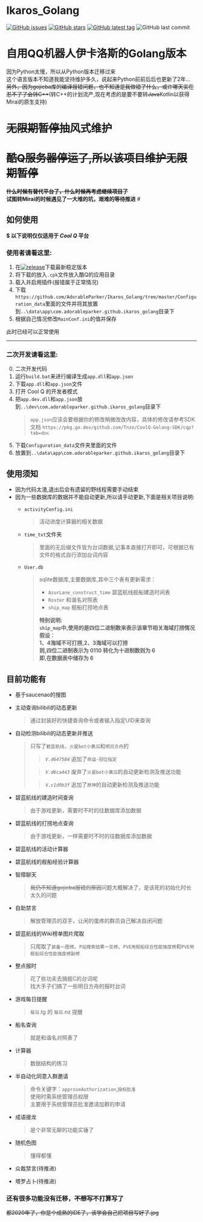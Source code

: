 # Ikaros_Golang #

[![GitHub issues](https://badgen.net/github/issues/AdorableParker/Ikaros_Golang)](https://github.com/AdorableParker/Ikaros_Golang/issues)
[![GitHub stars](https://badgen.net/github/stars/AdorableParker/Ikaros_Golang)](https://github.com/AdorableParker/Ikaros_Golang/stargazers)
[![GitHub latest tag](https://badgen.net/github/tag/AdorableParker/Ikaros_Golang)](https://github.com/AdorableParker/Ikaros_Golang/tags)
![GitHub last commit](https://badgen.net/github/last-commit/AdorableParker/Ikaros_Golang)

# 自用QQ机器人伊卡洛斯的Golang版本  
因为Python太慢，所以从Python版本迁移过来  
这个语言版本不知道我能坚持维护多久，说起来Python前前后后也更新了2年...  
~~另外，因为gojieba库的编译报错问题，也不知道是我做错了什么，或许哪天实在忍不了了会转C++~~(转C++的计划流产,现在考虑的是要不要转~~Java~~Kotlin以获得Mirai的原生支持)

# ~~无限期暂停~~抽风式维护 #  

# ~~**酷Q服务器停运了,所以该项目维护无限期暂停**~~  
~~**什么时候有替代平台了，什么时候再考虑继续项目了**~~  
**试图转Mirai的时候遇见了一大堆的坑，艰难的等待推进** #  

## 如何使用 ##
**$ 以下说明仅仅适用于 *Cool Q* 平台**

### 使用者请看这里: ###
1. 在[![release](https://badgen.net/github/release/AdorableParker/Ikaros_Golang/stable)](https://github.com/AdorableParker/Ikaros_Golang/releases)下载最新稳定版本
2. 将下载的放入`.cpk`文件放入酷Q的应用目录
3. 载入并启用插件(报错属于正常情况)
4. 下载`https://github.com/AdorableParker/Ikaros_Golang/tree/master/Configuration_data`里面的文件并将其放置到`..\data\app\com.adorableparker.github.ikaros_golang`目录下
5. 根据自己情况修改`MainConf.ini`的值并保存

此时已经可以正常使用

---
### 二次开发请看这里: ###
0.  二次开发代码
1.  运行`build.bat`来进行编译生成`app.dll`和`app.json`
2.  下载`app.dll`和`app.json`文件
3.  打开 Cool Q 的开发者模式
4.  把`app.dev.dll`和`app.json`放到`..\dev\com.adorableparker.github.ikaros_golang`目录下
    >   `app.json`应该会要根据你的修改稍微改改内容，具体的修改请参考SDK文档
    >   `https://pkg.go.dev/github.com/Tnze/CoolQ-Golang-SDK/cqp?tab=doc`
5.  下载`Configuration_data`文件夹里面的文件
6.  放置到`..\data\app\com.adorableparker.github.ikaros_golang`目录下

## 使用须知 ##
* 因为代码太渣,退出后会有遗留的野线程需要手动结束
* 因为一些数据库的数据并不能自动更新,所以请手动更新,下面是相关项目说明:
    * `activityConfig.ini`
      
        > 活动进度计算器的相关数据
    * `time_txt`文件夹
      
        > 里面的无后缀文件皆为台词数据,记事本直接打开即可，可根据已有文件的格式自行添加台词内容
    * `User.db`
        > sqlite数据库,主要数据库,其中三个表有更新需求：
        > * `AzurLane_construct_time` 碧蓝航线舰船建造时间表
        > * `Roster` 和谐名对照表
        > * `ship_map` 舰船打捞地点表  
        >
        > **特别说明:**  
        > **`ship_map`中,使用的是四位二进制数来表示该章节相关海域打捞情况**  
        > **假设：**  
        > **1、4海域不可打捞,2、3海域可以打捞**  
        > **则,四位二进制表示为 0110 转化为十进制数则为 6**  
        > **即,在数据表中储存为 6**


## 目前功能有 ##

* 基于saucenao的搜图
* 主动查询bilibili的动态更新
  
    > 通过封装好的快捷查询命令或者输入指定UID来查询
* 自动检测bilibili的动态更新并推送
    > 只写了`碧蓝航线`、`火星bot小黄瓜`和`明日方舟`的
    >> *`V.d647584`* 追加了`命运-冠位指定`
    >
    >> *`V.d6ca443`* 废弃了`火星bot小黄瓜`的自动更新检测及推送功能
    >
    >> *`V.c1d9b3f`* 追加了`原神`的自动更新检测及推送功能
* 碧蓝航线的建造时间查询
  
    > 由于游戏更新，需要时不时的往数据库添加数据
* 碧蓝航线的打捞地点查询
  
    > 由于游戏更新，一样需要时不时的往数据库添加数据
* 碧蓝航线的活动计算器
* 碧蓝航线的舰船经验计算器
* 智障聊天
  
    > ~~我仍不知道gojieba报错的原因~~问题大概解决了，是该死的初始化时长太久的问题
* 自助禁言
  
    > 解放管理员的双手，让闲的蛋疼的群员自己解决自闭问题
* 碧蓝航线的Wiki榜单图片爬取
  
    > 只爬取了`装备一图榜`、`P站搜索结果一览榜`、`PVE用舰船综合性能强度榜`和`PVE用舰船综合性能强度榜副榜`
* 整点报时
    > 花了些功夫去搞舰C的台词呢  
    > 找大手子们搞了一些明日方舟的报时台词
* 游戏每日提醒
  
    > `每日`.tg 的 `每日`.nz 提醒
* 船名查询
  
    > 就是和谐名对照表了
* 计算器
  
    > 数据结构的练习
* 半自动化同意入群邀请
    > 命令关键字：`approveAuthorization`,`授权批准`  
    > 使用时需系统管理员权限  
    > 主要用于系统管理员批准邀请加群的申请
* 成语接龙 
  
    > 是个非常无聊的功能实锤了
* 随机色图
  
    > 懂得都懂
* 众裁禁言(待推进)
* 塔罗占卜(待推进)

### 还有很多功能没有迁移，~~不想写~~不打算写了 ###
~~都2020年了，你是个成熟的IDE了，该学会自己把项目写好了.jpg~~